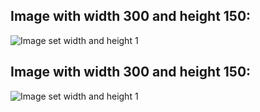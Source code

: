 
## Image with width 300 and height 150:


![Image set width and height 1](img/image.jpg=0300x0)


## Image with width 300 and height 150:


![Image set width and height 1](img/image.jpg=300x150)




